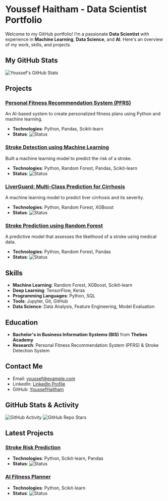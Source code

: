 # Youssef Haitham - Data Scientist Portfolio

Welcome to my GitHub portfolio! I’m a passionate **Data Scientist** with experience in **Machine Learning**, **Data Science**, and **AI**. Here's an overview of my work, skills, and projects.

## My GitHub Stats
![Youssef's GitHub Stats](https://github-readme-stats.vercel.app/api?username=YoussefHaitham&count_private=true&show_icons=true&hide=prs&theme=radical)

## Projects

### [Personal Fitness Recommendation System (PFRS)](https://github.com/YoussefHaitham/PFRS)
An AI-based system to create personalized fitness plans using Python and machine learning.
- **Technologies**: Python, Pandas, Scikit-learn
- **Status**: ![Status](https://img.shields.io/badge/Status-In%20Progress-yellow)

### [Stroke Detection using Machine Learning](https://github.com/YoussefHaitham/Stroke-Detection)
Built a machine learning model to predict the risk of a stroke.
- **Technologies**: Python, Random Forest, Pandas, Scikit-learn
- **Status**: ![Status](https://img.shields.io/badge/Status-Completed-green)

### [LiverGuard: Multi-Class Prediction for Cirrhosis](https://github.com/YoussefHaitham/LiverGuard)
A machine learning model to predict liver cirrhosis and its severity.
- **Technologies**: Python, Random Forest, XGBoost
- **Status**: ![Status](https://img.shields.io/badge/Status-In%20Progress-yellow)

### [Stroke Prediction using Random Forest](https://github.com/YoussefHaitham/Stroke-Prediction)
A predictive model that assesses the likelihood of a stroke using medical data.
- **Technologies**: Python, Random Forest, Pandas
- **Status**: ![Status](https://img.shields.io/badge/Status-Completed-green)

## Skills
- **Machine Learning**: Random Forest, XGBoost, Scikit-learn
- **Deep Learning**: TensorFlow, Keras
- **Programming Languages**: Python, SQL
- **Tools**: Jupyter, Git, GitHub
- **Data Science**: Data Analysis, Feature Engineering, Model Evaluation

## Education
- **Bachelor's in Business Information Systems (BIS)** from **Thebes Academy**
- **Research**: Personal Fitness Recommendation System (PFRS) & Stroke Detection System

## Contact Me
- Email: youssef@example.com
- LinkedIn: [LinkedIn Profile](https://www.linkedin.com/in/youssefhaitham)
- GitHub: [YoussefHaitham](https://github.com/YoussefHaitham)

## GitHub Stats & Activity
![GitHub Activity](https://img.shields.io/github/followers/YoussefHaitham?label=Follow&style=social)
![GitHub Repo Stars](https://img.shields.io/github/stars/YoussefHaitham?label=Stars&style=social)

## Latest Projects
### [Stroke Risk Prediction](https://github.com/YoussefHaitham/Stroke-Prediction)
- **Technologies**: Python, Scikit-learn, Pandas
- **Status**: ![Status](https://img.shields.io/badge/Status-Completed-green)

### [AI Fitness Planner](https://github.com/YoussefHaitham/PFRS)
- **Technologies**: Python, Scikit-learn
- **Status**: ![Status](https://img.shields.io/badge/Status-In%20Progress-yellow)
